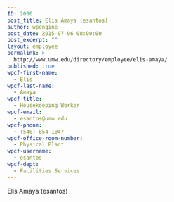 ```yaml
---
ID: 2006
post_title: Elis Amaya (esantos)
author: wpengine
post_date: 2015-07-06 08:00:00
post_excerpt: ""
layout: employee
permalink: >
  http://www.umw.edu/directory/employee/elis-amaya/
published: true
wpcf-first-name:
  - Elis
wpcf-last-name:
  - Amaya
wpcf-title:
  - Housekeeping Worker
wpcf-email:
  - esantos@umw.edu
wpcf-phone:
  - (540) 654-1047
wpcf-office-room-number:
  - Physical Plant
wpcf-username:
  - esantos
wpcf-dept:
  - Facilities Services
---
```

Elis Amaya (esantos)